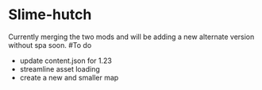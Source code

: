 # Slime-hutch
 
Currently merging the two mods and will be adding a new alternate version without spa soon.
#To do
- update content.json for 1.23
- streamline asset loading
- create a new and smaller map
